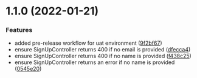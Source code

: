 # 1.1.0 (2022-01-21)


### Features

* added pre-release workflow for uat environment ([9f2bf67](https://github.com/DiegoSalas27/NodeJs-Typescript-TDD-Clean-Architecture-e-SOLID/commit/9f2bf67eeb2ea1ed9ea190439ddc99eaad937f50))
* ensure SignUpController returns 400 if no email is provided ([dfecca4](https://github.com/DiegoSalas27/NodeJs-Typescript-TDD-Clean-Architecture-e-SOLID/commit/dfecca4aec051ebbf9ad292332adcd475a698dc4))
* ensure SignUpController returns 400 if no name is provided ([f438c25](https://github.com/DiegoSalas27/NodeJs-Typescript-TDD-Clean-Architecture-e-SOLID/commit/f438c250d884f88abfca14fd01732e14e3bcb40f))
* ensure SignUpController returns an error if no name is provided ([0545e20](https://github.com/DiegoSalas27/NodeJs-Typescript-TDD-Clean-Architecture-e-SOLID/commit/0545e20fd1ed3548cfbf73873d9038e1b9953a34))



